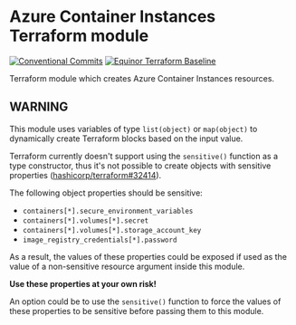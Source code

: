 # Azure Container Instances Terraform module

[![Conventional Commits](https://img.shields.io/badge/Conventional%20Commits-1.0.0-yellow.svg)](https://conventionalcommits.org)
[![Equinor Terraform Baseline](https://img.shields.io/badge/Equinor%20Terraform%20Baseline-1.0.0-blueviolet)](https://github.com/equinor/terraform-baseline)

Terraform module which creates Azure Container Instances resources.

## WARNING

This module uses variables of type `list(object)` or `map(object)` to dynamically create Terraform blocks based on the input value.

Terraform currently doesn't support using the `sensitive()` function as a type constructor, thus it's not possible to create objects with sensitive properties ([hashicorp/terraform#32414](https://github.com/hashicorp/terraform/issues/32414)).

The following object properties should be sensitive:

- `containers[*].secure_environment_variables`
- `containers[*].volumes[*].secret`
- `containers[*].volumes[*].storage_account_key`
- `image_registry_credentials[*].password`

As a result, the values of these properties could be exposed if used as the value of a non-sensitive resource argument inside this module.

**Use these properties at your own risk!**

An option could be to use the `sensitive()` function to force the values of these properties to be sensitive before passing them to this module.
